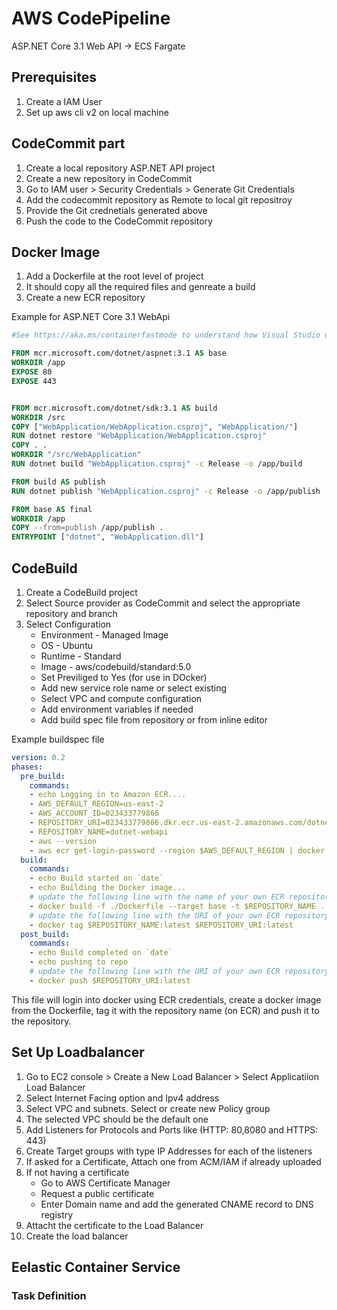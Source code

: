 # AWS CodePipeline

ASP.NET Core 3.1 Web API -> ECS Fargate

## Prerequisites
1. Create a IAM User 
2. Set up aws cli v2 on local machine

## CodeCommit part
1. Create a local repository ASP.NET API project
2. Create a new repository in CodeCommit
3. Go to IAM user > Security Credentials > Generate Git Credentials
4. Add the codecommit repository as Remote to local git repositroy
5. Provide the Git crednetials generated above
6. Push the code to the CodeCommit repository

## Docker Image
1. Add a Dockerfile at the root level of project
2. It should copy all the required files and genreate a build
3. Create a new ECR repository

Example for ASP.NET Core 3.1 WebApi
```Dockerfile
#See https://aka.ms/containerfastmode to understand how Visual Studio uses this Dockerfile to build your images for faster debugging.

FROM mcr.microsoft.com/dotnet/aspnet:3.1 AS base
WORKDIR /app
EXPOSE 80
EXPOSE 443


FROM mcr.microsoft.com/dotnet/sdk:3.1 AS build
WORKDIR /src
COPY ["WebApplication/WebApplication.csproj", "WebApplication/"]
RUN dotnet restore "WebApplication/WebApplication.csproj"
COPY . .
WORKDIR "/src/WebApplication"
RUN dotnet build "WebApplication.csproj" -c Release -o /app/build

FROM build AS publish
RUN dotnet publish "WebApplication.csproj" -c Release -o /app/publish

FROM base AS final
WORKDIR /app
COPY --from=publish /app/publish .
ENTRYPOINT ["dotnet", "WebApplication.dll"]
```

## CodeBuild
1. Create a CodeBuild project
2. Select Source provider as CodeCommit and select the appropriate repository and branch
3. Select Configuration
    - Environment - Managed Image
    - OS - Ubuntu
    - Runtime - Standard
    - Image - aws/codebuild/standard:5.0
    - Set Previliged to Yes (for use in DOcker)
    - Add new service role name or select existing
    - Select VPC and compute configuration
    - Add environment variables if needed
    - Add build spec file from repository or from inline editor

Example buildspec file
```yml
version: 0.2
phases: 
  pre_build: 
    commands: 
    - echo Logging in to Amazon ECR.... 
    - AWS_DEFAULT_REGION=us-east-2
    - AWS_ACCOUNT_ID=023433779866
    - REPOSITORY_URI=023433779866.dkr.ecr.us-east-2.amazonaws.com/dotnet-webapi
    - REPOSITORY_NAME=dotnet-webapi
    - aws --version
    - aws ecr get-login-password --region $AWS_DEFAULT_REGION | docker login --username AWS --password-stdin $REPOSITORY_URI
  build: 
    commands: 
    - echo Build started on `date` 
    - echo Building the Docker image... 
    # update the following line with the name of your own ECR repository
    - docker build -f ./Dockerfile --target base -t $REPOSITORY_NAME .
    # update the following line with the URI of your own ECR repository (view the Push Commands in the console)
    - docker tag $REPOSITORY_NAME:latest $REPOSITORY_URI:latest 
  post_build: 
    commands: 
    - echo Build completed on `date` 
    - echo pushing to repo
    # update the following line with the URI of your own ECR repository
    - docker push $REPOSITORY_URI:latest
```

This file will login into docker using ECR credentials, create a docker image from the Dockerfile, tag it with the repository name (on ECR) and push it to the repository.

## Set Up Loadbalancer
1. Go to EC2 console > Create a New Load Balancer > Select Applicatiion Load Balancer 
2. Select Internet Facing option and Ipv4 address
3. Select VPC and subnets. Select or create new Policy group
4. The selected VPC should be the default one
5. Add Listeners for Protocols and Ports like (HTTP: 80,8080 and HTTPS: 443)
6. Create Target groups with type IP Addresses for each of the listeners
7. If asked for a Certificate, Attach one from ACM/IAM if already uploaded
8. If not having a certificate
    - Go to AWS Certificate Manager 
    - Request a public certificate
    - Enter Domain name and add the generated CNAME record to DNS registry
9. Attacht the certificate to the Load Balancer
10. Create the load balancer

## Eelastic Container Service

### Task Definition